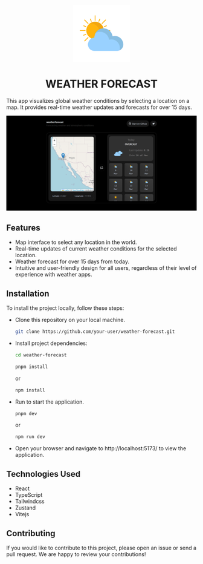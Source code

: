 <p align="center">
  <a href="#" rel="noopener" target="_blank"><img width="150" src="./public/weather-image/partially-cloudy.png" alt="Grammar logo"></a>
</p>

<h1 align="center">WEATHER FORECAST</h1>

This app visualizes global weather conditions by selecting a location on a map. It provides real-time weather updates and forecasts for over 15 days.

<p align="center">
  <a href="#" rel="noopener" target="_blank"><img width="900" src="./public/image/app-screenshot.png" alt="Grammar logo"></a>
</p>

## Features

- Map interface to select any location in the world.
- Real-time updates of current weather conditions for the selected location.
- Weather forecast for over 15 days from today.
- Intuitive and user-friendly design for all users, regardless of their level of experience with weather apps.

## Installation

To install the project locally, follow these steps:

- Clone this repository on your local machine.
  ```sh
  git clone https://github.com/your-user/weather-forecast.git
  ```
- Install project dependencies:

  ```sh
  cd weather-forecast
  ```

  ```sh
  pnpm install
  ```

  or

  ```sh
  npm install
  ```

- Run to start the application.
  ```sh
  pnpm dev
  ```
  or
  ```sh
  npm run dev
  ```
- Open your browser and navigate to http://localhost:5173/ to view the application.

## Technologies Used

- React
- TypeScript
- Tailwindcss
- Zustand
- Vitejs

## Contributing

If you would like to contribute to this project, please open an issue or send a pull request. We are happy to review your contributions!
